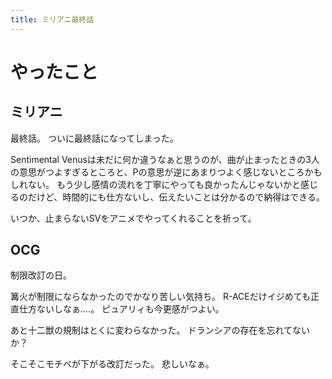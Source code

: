 ```yaml
---
title: ミリアニ最終話
---
```


# やったこと

## ミリアニ

最終話。
ついに最終話になってしまった。

Sentimental Venusは未だに何か違うなぁと思うのが、曲が止まったときの3人の意思がつよすぎるところと、Pの意思が逆にあまりつよく感じないところかもしれない。
もう少し感情の流れを丁寧にやっても良かったんじゃないかと感じるのだけど、時間的にも仕方ないし、伝えたいことは分かるので納得はできる。

いつか、止まらないSVをアニメでやってくれることを祈って。

## OCG

制限改訂の日。

篝火が制限にならなかったのでかなり苦しい気持ち。
R-ACEだけイジめても正直仕方ないしなぁ‥‥。
ピュアリィも今更感がつよい。

あと十二獣の規制はとくに変わらなかった。
ドランシアの存在を忘れてないか？

そこそこモチベが下がる改訂だった。
悲しいなぁ。
